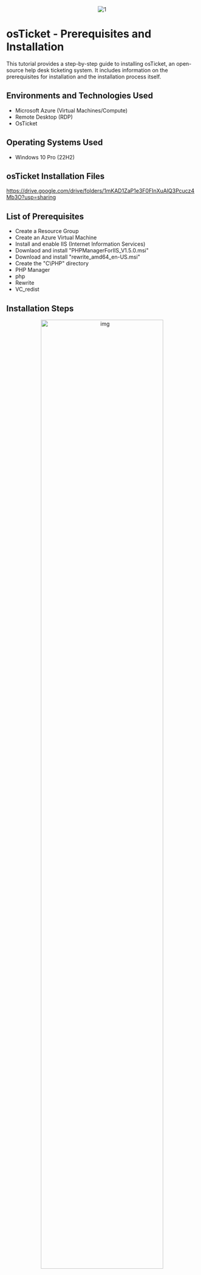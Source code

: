 <p align="center">
<img src="https://i.imgur.com/SIOPg5j.png" alt="1"/>
</p>

<h1>osTicket - Prerequisites and Installation</h1>

This tutorial provides a step-by-step guide to installing osTicket, an open-source help desk ticketing system. It includes information on the prerequisites for installation and the installation process itself.

<h2>Environments and Technologies Used</h2>

- Microsoft Azure (Virtual Machines/Compute) 
- Remote Desktop (RDP)
- OsTicket 

<h2>Operating Systems Used </h2>

- Windows 10 Pro (22H2)

<h2>osTicket Installation Files</h2>

https://drive.google.com/drive/folders/1mKAD1ZaP1e3F0FInXuAlQ3Pcucz4Mb3O?usp=sharing

<h2>List of Prerequisites</h2>

 - Create a Resource Group
 - Create an Azure Virtual Machine
 - Install and enable IIS (Internet Information Services)
 - Downlaod and install "PHPManagerForIIS_V1.5.0.msi"
 - Download and install "rewrite_amd64_en-US.msi"
 - Create the "C\PHP" directory
 - PHP Manager
 - php
 - Rewrite
 - VC_redist

<h2>Installation Steps</h2>

<p align="center">
<img src="https://i.imgur.com/jJAiw1z.png" height="80%" width="80%" alt="img"/>
</p>

Go to your Azure portal https://portal.azure.com/ and login. In your Azure home page, click the search bar and search for "resource group". Click "Resource groups".

<p align="center">
<img src="https://i.imgur.com/q30fcm3.png" height="80%" width="80%" alt="img"/>
</p>

Click the "Create" tab at the top left.

<p align="center">
<img src="https://i.imgur.com/G0iY3xD.png" height="80%" width="80%" alt="img"/>
</p>

Select your Azure subscription, we will name the resource group "RG-osTicket". Select "(US) West US 3" for the Region, and click the "Review + create" tab at the bottom left. 

<p align="center">
<img src="https://i.imgur.com/kaWmyCc.png" height="80%" width="80%" alt="img"/>
</p>

Click the notification tab at the top right and confirm that the resource group "RG-osTick" has been created.

<p align="center">
<img src="https://i.imgur.com/yOJUCM3.png" height="80%" width="80%" alt="img"/>
</p>

Click the search bar and search for "virtual machine". Click "Virtual machines".

<p align="center">
<img src="https://i.imgur.com/FFhfzEL.png" height="80%" width="80%" alt="img"/>
</p>

Click the "Create" tab at the top left and select "Azure virtual machine".

<p align="center">
<img src="https://i.imgur.com/rKd4Hxw.png" height="80%" width="80%" alt="img"/>
</p>

Select your Azure subsription, select the resource group we created earlier "RG-osTicket", name the virtual machine "vm-osticket", select (US) West US 3 for the region, select "No infrastructure redundancy required" for the availability options, select "Standard" for Security type, select "Windows 10 Pro, version 22H2 - x64 Gen2 (free eligible services)" for Image, leave VM architecture as defualt, select "Standard_D4s_v3 - 4 vcpus, 16 GiB memory" for the Size. We will use "labuser" as the username, and make sure you use a unique password.

NOTE: Write down your username and password, we will need it later.

Leave "Public inbound ports" and select inbound ports" as default. Check the licensing box and click the Networking tab at the top.

<p align="center">
<img src="https://i.imgur.com/aUVAOqk.png" height="80%" width="80%" alt="img"/>
</p>

The Virtual network (NIC), Subnet, and Public IP will automatically be created for us, so make sure they all say (new). Leave every thing as default, and click "Review + create" tab at the bottom left. 

<p align="center">
<img src="https://i.imgur.com/IWBDQZj.png" height="80%" width="80%" alt="img"/>
</p>

The "Validation pass" message indicates that all of the required information has been provided and that the VM can be created. Go ahead an click the "Create" tab at the bottom left.

<p align="center">
<img src="https://i.imgur.com/RNQ208q.png" height="80%" width="80%" alt="img"/>
</p>

The "Validation is in progress" message indicates that the Virtual machine is being created and configured. This process can take several minutes.

<p align="center">
<img src="https://i.imgur.com/BZxxbil.png" height="80%" width="80%" alt="img"/>
</p>

The message "Your deployment is complete" means that the Azure virtual machine (VM) has been successfully created and configured.

<p align="center">
<img src="https://i.imgur.com/oV6Qwyj.png" height="80%" width="80%" alt="img"/>
</p>

Click the search bar, and click "Virtual machines".

<p align="center">
<img src="https://i.imgur.com/O8O0QBq.png" height="80%" width="80%" alt="img"/>
</p>

Click the virtual machine we just created.

<p align="center">
<img src="https://i.imgur.com/wGfGhSB.png" height="80%" width="80%" alt="img"/>
</p>

Copy the Public IP address.

<p align="center">
<img src="https://i.imgur.com/gChFsZc.png" height="80%" width="80%" alt="img"/>
</p>

On your local computer search box, search for "remote desktop", and click "Open"

<p align="center">
<img src="https://i.imgur.com/dDYXiBF.png" height="80%" width="80%" alt="img"/>
</p>

Paste your VMs Public IP address you copied and click the "Connect" button.

<p align="center">
<img src="https://i.imgur.com/neUPf5p.png" height="80%" width="80%" alt="img"/>
</p>

Click "More choices" > "Use a different account", go ahead and login with the username and password you used when you created your virtual machine, and click "Ok". 

<p align="center">
<img src="https://i.imgur.com/2ZPAvQj.png" height="80%" width="80%" alt="img"/>
</p>

We've now loged into our virtual machine. Select "No" for the options and click the "Accept" button.

<p align="center">
<img src="https://i.imgur.com/eRw8ia9.png" height="80%" width="80%" alt="img"/>
</p>

Select the "Yes" button.

Copy this link https://drive.google.com/drive/folders/1mKAD1ZaP1e3F0FInXuAlQ3Pcucz4Mb3O?usp=sharing 

This link contains all the installation files we will need. We will open it up inside the virtual machine because it's much easier to deal with there.

<p align="center">
<img src="https://i.imgur.com/R9bRAnY.png" height="80%" width="80%" alt="img"/>
</p>

In your virtual machine, double-click the "Microsoft Edge" application to open it.

<p align="center">
<img src="https://i.imgur.com/ARKjwcV.png" height="80%" width="80%" alt="img"/>
</p>

Click "Search without your data" > "Don't allow" > "Confirm and continue" > "Continue without this data" > "Confirm and start browsing". 

<p align="center">
<img src="https://i.imgur.com/rk6m5EW.png" height="80%" width="80%" alt="img"/>
</p>

Paste the link you copied in the search bar and press the Enter key. We will come back to this page later.

We will now install and enable IIS

<p align="center">
<img src="https://i.imgur.com/xvSMNcH.png" height="80%" width="80%" alt="img"/>
</p>

NOTE: Internet Information Services (IIS) is a web server that osTicket runs on. Microsoft created IIS, and it can be used to host a wide variety of websites and web applications.

Right-click the Start Menu and click "Run".

<p align="center">
<img src="https://i.imgur.com/jXSncgO.png" height="80%" width="80%" alt="img"/>
</p>

Type "control" and click the "Ok" button.

<p align="center">
<img src="https://i.imgur.com/PArDvYE.png" height="80%" width="80%" alt="img"/>
</p>

Click "Programs".

<p align="center">
<img src="https://i.imgur.com/x2YcYev.png" height="80%" width="80%" alt="img"/>
</p>

Click "Turn Windows features on or off".

<p align="center">
<img src="https://i.imgur.com/yxo745J.png" height="80%" width="80%" alt="img"/>
</p>

Scroll to "Internet Information Services" and check the box; click the plus (+) to expand it. Expand "World Wide Web Services", expand "Application Development Features", go ahead and check "CGI".

<p align="center">
<img src="https://i.imgur.com/UuVvmoH.png" height="80%" width="80%" alt="img"/>
</p>

Collaps "Application Development Features" and expand "Common HTTP Features". Make sure all the boxes are checked, and click the "Ok" button. 

<p align="center">
<img src="https://i.imgur.com/LZ7RzhM.png" height="80%" width="80%" alt="img"/>
</p>

The image above shows that the IIS web services are being installed.

<p align="center">
<img src="https://i.imgur.com/Qx022SW.png" height="80%" width="80%" alt="img"/>
</p>

IIS is now installed, click the "Close" button.

<p align="center">
<img src="https://i.imgur.com/7Ijcz0x.png" height="80%" width="80%" alt="img"/>
</p>

To confirm if IIS was actually installed on our VM, open Microsoft Edge, search for "127.0.0.1" on the search bar, and click Enter.

NOTE: "127.0.0.1" is the loopback address, which is a special IP address that maps to the local computer. It's essentially saying, "Try to load a webpage that's running off myself". So, it loaded the default IIS website, which confirms that the webservices are working.

If it loads a page like the one in the image above, it means the installation was successful.

<p align="center">
<img src="https://i.imgur.com/EppfODe.png" height="80%" width="80%" alt="img"/>
</p>

Next, we will download and install "PHPManagerForIIS_V1.5.0.msi".

Go back to the osTicket installation files web page, and click "PHPManagerForIIS_V1.5.0.msi".

<p align="center">
<img src="https://i.imgur.com/mgAXtVg.png" height="80%" width="80%" alt="img"/>
</p>

Click "Download".

<p align="center">
<img src="https://i.imgur.com/pCPkNq1.png" height="80%" width="80%" alt="img"/>
</p>

Disregard the warning and click "Download Anyway".

<p align="center">
<img src="https://i.imgur.com/cWtF26W.png" height="80%" width="80%" alt="img"/>
</p>

After it's downloaded, double-click "File Explore" in the taskbar.

<p align="center">
<img src="https://i.imgur.com/7b7NSYM.png" height="80%" width="80%" alt="img"/>
</p>

Click "Downloads" and double-click "PHPManagerForIIS_V1.5.0". PHPManagerForIIS_V1.5.0 installation window will pop up. Click "Next", select "I Agree" and click "Next" > "Close".

Close File Explorer.

<p align="center">
<img src="https://i.imgur.com/YLRxOsU.png" height="80%" width="80%" alt="img"/>
</p>

If you can't download any of the files, click the down arrow in the search bar, select "continue allowing automatic downloads of multiple files", and click "Done".

Go back to the osTicket installation files web page and download "rewrite_amd64_en-US.msi" just as we did for "PHPManagerForIIS_V1.5.0".

NOTE: The "rewrite_amd64_en-US.msi" allows osTicket to use URL rewriting. URL rewriting is a technique that allows us to change the way that URLs are displayed to users.

<p align="center">
<img src="https://i.imgur.com/GXvIgT5.png" height="80%" width="80%" alt="img"/>
</p>

After it's downloaded, click "File Explore" in the taskbar. Double-click "rewrite_amd64_en-US", check the license agreement box, and click "Next" > "Install" > "Finish".

<p align="center">
<img src="https://i.imgur.com/CwWRA0w.png" height="80%" width="80%" alt="img"/>
</p>

Let's create the "C\PHP" directory.

Open File Explorer, click "This PC" and double-click "Windows C:". 

<p align="center">
<img src="https://i.imgur.com/JbiNrb7.png" height="80%" width="80%" alt="img"/>
</p>

In "Windows C:", right-click on an empty space, click "New", click "Folder".

<p align="center">
<img src="https://i.imgur.com/glMjIz4.png" height="80%" width="80%" alt="img"/>
</p>

Create a folder called "PHP"

<p align="center">
<img src="https://i.imgur.com/x53XakV.png" height="80%" width="80%" alt="img"/>
</p>

Next let's download "php-7.3.8-nts-Win32-VC15-x86.zip".

Dowload it just as we did for previous files.

<p align="center">
<img src="https://i.imgur.com/x53XakV.png" height="80%" width="80%" alt="img"/>
</p>

Go back to File Explorer, and right-click "php-7.3.8-nts-Win32-VC15-x86.zip"






